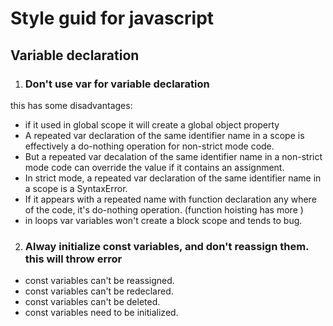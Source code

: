 # Style guid for javascript

## Variable declaration

1. ### Don't use var for variable declaration
this has some disadvantages:
- if it used in global scope it will create a global object property
- A repeated var declaration of the same identifier name in a scope is effectively a do-nothing operation for non-strict mode code.
- But a repeated var decalation of the same identifier name in a non-strict mode code can override the value if it contains an assignment.
- In strict mode, a repeated var declaration of the same identifier name in a scope is a SyntaxError.
- If it appears with a repeated name with function declaration any where of the code, it's do-nothing operation. (function hoisting has more )
- in loops var variables won't create a block scope and tends to bug.

2. ### Alway initialize const variables, and don't reassign them. this will throw error
- const variables can't be reassigned.
- const variables can't be redeclared.
- const variables can't be deleted.
- const variables need to be initialized.
